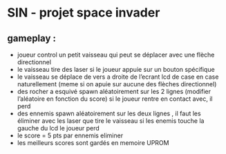 # SIN - projet space invader

## gameplay :

- joueur control un petit vaisseau qui peut se déplacer avec une flèche directionnel
- le vaisseau tire des laser si le joueur appuie sur un bouton spécifique
- le vaisseau se déplace de vers a droite de l’ecrant lcd de case en case naturellement (meme si on apuie sur aucune des flèches directionnel)
- des rocher a esquivé spawn aléatoirement sur les 2 lignes (modifier l’aléatoire en fonction du score) si le joueur rentre en contact avec, il perd
- des ennemis spawn aléatoirement sur les deux lignes , il faut les éliminer avec les laser que tire le vaisseau si les enemis touche la gauche du lcd le joueur perd
- le score = 5 pts par ennemis eliminer
- les meilleurs scores sont gardés en memoire UPROM
